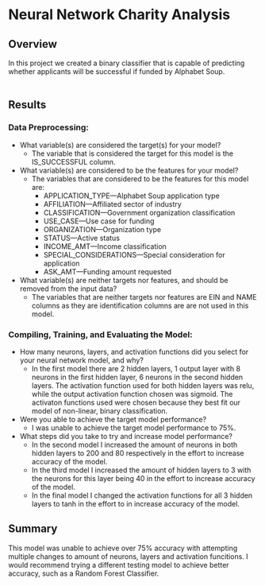# Neural Network Charity Analysis
## Overview
In this project we created a binary classifier that is capable of predicting whether applicants will be successful if funded by Alphabet Soup.<br>
<br>
## Results
### Data Preprocessing:<br>
- What variable(s) are considered the target(s) for your model?
  - The variable that is considered the target for this model is the IS_SUCCESSFUL column.<br>
- What variable(s) are considered to be the features for your model?
  - The variables that are considered to be the features for this model are:
    - APPLICATION_TYPE—Alphabet Soup application type
    - AFFILIATION—Affiliated sector of industry
    - CLASSIFICATION—Government organization classification
    - USE_CASE—Use case for funding
    - ORGANIZATION—Organization type
    - STATUS—Active status
    - INCOME_AMT—Income classification
    - SPECIAL_CONSIDERATIONS—Special consideration for application
    - ASK_AMT—Funding amount requested <br>
- What variable(s) are neither targets nor features, and should be removed from the input data?
  - The variables that are neither targets nor features are EIN and NAME columns as they are identification columns are are not used in this model.

### Compiling, Training, and Evaluating the Model:
- How many neurons, layers, and activation functions did you select for your neural network model, and why?
  - In the first model there are 2 hidden layers, 1 output layer with 8 neurons in the first hidden layer, 6 neurons in the second hidden layers. The activation function used for both hidden layers was relu, while the output activation function chosen was sigmoid. The activaton functions used were chosen because they best fit our model of non-linear, binary classification.
- Were you able to achieve the target model performance?
  - I was unable to achieve the target model performance to 75%.<br>
- What steps did you take to try and increase model performance?
  - In the second model I increased the amount of neurons in both hidden layers to 200 and 80 respectively in the effort to increase accuracy of the model.
  - In the third model I increased the amount of hidden layers to 3 with the neurons for this layer being 40 in the effort to increase accuracy of the model.
  - In the final model I changed the activation functions for all 3 hidden layers to tanh in the effort to in increase accuracy of the model.<br>
## Summary
This model was unable to achieve over 75% accuracy with attempting multiple changes to amount of neurons, layers and activation funcitions. I would recommend trying a different testing model to achieve better accuracy, such as a Random Forest Classifier.
